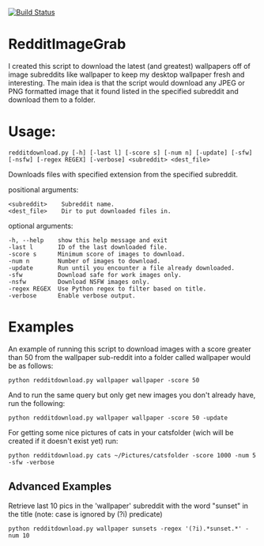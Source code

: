 [![Build Status](https://travis-ci.org/rachmadaniHaryono/RedditImageGrab.svg?branch=master)](https://travis-ci.org/rachmadaniHaryono/RedditImageGrab)
# RedditImageGrab

I created this script to download the latest (and greatest) wallpapers
off of image subreddits like wallpaper to keep my desktop wallpaper
fresh and interesting. The main idea is that the script would download
any JPEG or PNG formatted image that it found listed in the specified
subreddit and download them to a folder.

# Usage: 
    redditdownload.py [-h] [-last l] [-score s] [-num n] [-update] [-sfw] [-nsfw] [-regex REGEX] [-verbose] <subreddit> <dest_file>
Downloads files with specified extension from the specified subreddit.

positional arguments:

    <subreddit>    Subreddit name.
    <dest_file>    Dir to put downloaded files in.
optional arguments:

    -h, --help    show this help message and exit
    -last l       ID of the last downloaded file.
    -score s      Minimum score of images to download.
    -num n        Number of images to download.
    -update       Run until you encounter a file already downloaded.
    -sfw          Download safe for work images only.
    -nsfw         Download NSFW images only.
    -regex REGEX  Use Python regex to filter based on title.
    -verbose      Enable verbose output.


# Examples

An example of running this script to download images with a score
greater than 50 from the wallpaper sub-reddit into a folder called
wallpaper would be as follows:

    python redditdownload.py wallpaper wallpaper -score 50

And to run the same query but only get new images you don't already
have, run the following:

    python redditdownload.py wallpaper wallpaper -score 50 -update

For getting some nice pictures of cats in your catsfolder (wich will be created if it
doesn't exist yet) run:

    python redditdownload.py cats ~/Pictures/catsfolder -score 1000 -num 5 -sfw -verbose

## Advanced Examples

Retrieve last 10 pics in the 'wallpaper' subreddit with the word
"sunset" in the title (note: case is ignored by (?i) predicate)

    python redditdownload.py wallpaper sunsets -regex '(?i).*sunset.*' -num 10
